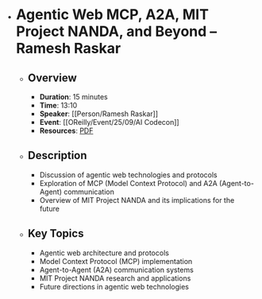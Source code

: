 - # Agentic Web MCP, A2A, MIT Project NANDA, and Beyond – Ramesh Raskar
	- ## Overview
		- **Duration**: 15 minutes
		- **Time**: 13:10
		- **Speaker**: [[Person/Ramesh Raskar]]
		- **Event**: [[OReilly/Event/25/09/AI Codecon]]
		- **Resources**: [PDF](https://on24static.akamaized.net/event/49/94/94/2/rt/1/documents/resourceList1756960833326/raskarberkeleyaug2025final.pdf)
	- ## Description
		- Discussion of agentic web technologies and protocols
		- Exploration of MCP (Model Context Protocol) and A2A (Agent-to-Agent) communication
		- Overview of MIT Project NANDA and its implications for the future
	- ## Key Topics
		- Agentic web architecture and protocols
		- Model Context Protocol (MCP) implementation
		- Agent-to-Agent (A2A) communication systems
		- MIT Project NANDA research and applications
		- Future directions in agentic web technologies
